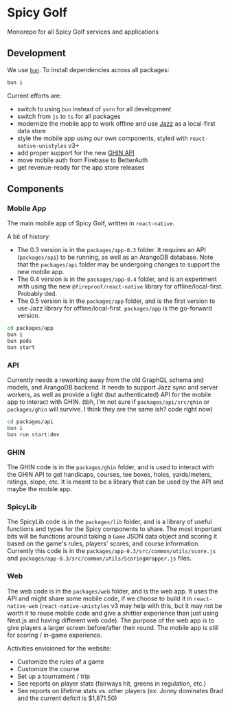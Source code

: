 # Spicy Golf

Monorepo for all Spicy Golf services and applications

## Development

We use [`bun`](https://bun.sh).  To install dependencies across all packages:

```bash
bun i
```

Current efforts are:
- switch to using `bun` instead of `yarn` for all development
- switch from `js` to `ts` for all packages
- modernize the mobile app to work offline and use [Jazz](https://jazz.tools) as a local-first data store
- style the mobile app using our own components, styled with `react-native-unistyles` v3+
- add proper support for the new [GHIN API](https://app.swaggerhub.com/apis-docs/GHIN/Admin/1.0)
- move mobile auth from Firebase to BetterAuth
- get revenue-ready for the app store releases

## Components

### Mobile App

The main mobile app of Spicy Golf, written in `react-native`.

A bit of history:
- The 0.3 version is in the `packages/app-0.3` folder.  It requires an API (`packages/api`) to be running, as well as an ArangoDB database.  Note that the `packages/api` folder may be undergoing changes to support the new mobile app.
- The 0.4 version is in the `packages/app-0.4` folder, and is an experiment with using the new `@fireproof/react-native` library for offline/local-first.  Probably ded.
- The 0.5 version is in the `packages/app` folder, and is the first version to use Jazz library for offline/local-first.  `packages/app` is the go-forward version.

```bash
cd packages/app
bun i
bun pods
bun start
```

### API

Currently needs a reworking away from the old GraphQL schema and models, and ArangoDB backend.  It needs to support Jazz sync and server workers, as well as provide a light (but authenticated) API for the mobile app to interact with GHIN.  (tbh, I'm not sure if `packages/api/src/ghin` or `packages/ghin` will survive.  I think they are the same ish? code right now)

```bash
cd packages/api
bun i
bun run start:dev
```

### GHIN

The GHIN code is in the `packages/ghin` folder, and is used to interact with the GHIN API to get handicaps, courses, tee boxes, holes, yards/meters, ratings, slope, etc.  It is meant to be a library that can be used by the API and maybe the mobile app.

### SpicyLib

The SpicyLib code is in the `packages/lib` folder, and is a library of useful functions and types for the Spicy components to share.  The most important bits will be functions around taking a `Game` JSON data object and scoring it based on the game's rules, players' scores, and course information.  Currently this code is in the `packages/app-0.3/src/common/utils/score.js` and `packages/app-0.3/src/common/utils/ScoringWrapper.js` files.

### Web

The web code is in the `packages/web` folder, and is the web app.  It uses the API and might share some mobile code, if we choose to build it in `react-native-web` (`react-native-unistyles` v3 may help with this, but it may not be worth it to reuse mobile code and give a shittier experience than just using Next.js and having different web code).  The purpose of the web app is to give players a larger screen before/after their round.  The mobile app is still for scoring / in-game experience.

Activities envisioned for the website:
- Customize the rules of a game
- Customize the course
- Set up a tournament / trip
- See reports on player stats (fairways hit, greens in regulation, etc.)
- See reports on lifetime stats vs. other players (ex: Jonny dominates Brad and the current deficit is $1,871.50)
